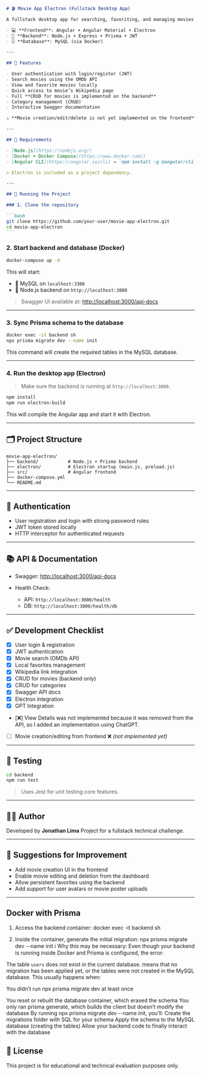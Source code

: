 ````md
# 🎬 Movie App Electron (Fullstack Desktop App)

A fullstack desktop app for searching, favoriting, and managing movies using:

- 💻 **Frontend**: Angular + Angular Material + Electron
- 🔐 **Backend**: Node.js + Express + Prisma + JWT
- 🗄️ **Database**: MySQL (via Docker)

---

## 🚀 Features

- User authentication with login/register (JWT)
- Search movies using the OMDb API
- View and favorite movies locally
- Quick access to movie’s Wikipedia page
- Full **CRUD for movies is implemented on the backend**
- Category management (CRUD)
- Interactive Swagger documentation

⚠️ **Movie creation/edit/delete is not yet implemented on the frontend**.

---

## 🧰 Requirements

- [Node.js](https://nodejs.org/)
- [Docker + Docker Compose](https://www.docker.com/)
- [Angular CLI](https://angular.io/cli) → `npm install -g @angular/cli`

> Electron is included as a project dependency.

---

## 🧪 Running the Project

### 1. Clone the repository

```bash
git clone https://github.com/your-user/movie-app-electron.git
cd movie-app-electron
```
````

### 2. Start backend and database (Docker)

```bash
docker-compose up -d
```

This will start:

- 🐬 MySQL on `localhost:3306`
- 🚀 Node.js backend on `http://localhost:3000`

> Swagger UI available at: [http://localhost:3000/api-docs](http://localhost:3000/api-docs)

---

### 3. Sync Prisma schema to the database

```bash
docker exec -it backend sh
npx prisma migrate dev --name init
```

This command will create the required tables in the MySQL database.

---

### 4. Run the desktop app (Electron)

> Make sure the backend is running at `http://localhost:3000`.

```bash
npm install
npm run electron:build
```

This will compile the Angular app and start it with Electron.

---

## 🗂️ Project Structure

```
movie-app-electron/
├── backend/           # Node.js + Prisma backend
├── electron/          # Electron startup (main.js, preload.js)
├── src/               # Angular frontend
├── docker-compose.yml
└── README.md
```

---

## 🔐 Authentication

- User registration and login with strong password rules
- JWT token stored locally
- HTTP interceptor for authenticated requests

---

## 📚 API & Documentation

- Swagger: [http://localhost:3000/api-docs](http://localhost:3000/api-docs)
- Health Check:

  - API: `http://localhost:3000/health`
  - DB: `http://localhost:3000/health/db`

---

## ✅ Development Checklist

- [x] User login & registration
- [x] JWT authentication
- [x] Movie search (OMDb API)
- [x] Local favorites management
- [x] Wikipedia link integration
- [x] CRUD for movies (backend only)
- [x] CRUD for categories
- [x] Swagger API docs
- [x] Electron integration
- [x] GPT Integration
- [❌] View Details was not implemented because it was removed from the API, so I added an implementation using ChatGPT.
- [ ] Movie creation/editing from frontend ❌ _(not implemented yet)_

---

## 🧪 Testing

```bash
cd backend
npm run test
```

> Uses Jest for unit testing core features.

---

## 👨‍💻 Author

Developed by **Jonathan Lima**
Project for a fullstack technical challenge.

---

## 🔮 Suggestions for Improvement

- Add movie creation UI in the frontend
- Enable movie editing and deletion from the dashboard
- Allow persistent favorites using the backend
- Add support for user avatars or movie poster uploads

---

## Docker with Prisma
1. Access the backend container:
docker exec -it backend sh

2. Inside the container, generate the initial migration:
npx prisma migrate dev --name init
ℹ️ Why this may be necessary:
Even though your backend is running inside Docker and Prisma is configured, the error:

The table `users` does not exist in the current database.
means that no migration has been applied yet, or the tables were not created in the MySQL database. This usually happens when:

You didn’t run npx prisma migrate dev at least once

You reset or rebuilt the database container, which erased the schema
You only ran prisma generate, which builds the client but doesn’t modify the database
By running npx prisma migrate dev --name init, you’ll:
Create the migrations folder with SQL for your schema
Apply the schema to the MySQL database (creating the tables)
Allow your backend code to finally interact with the database

## 📄 License

This project is for educational and technical evaluation purposes only.

```

```
